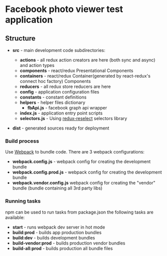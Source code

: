 # Facebook photo viewer test application

## Structure

* **src** - main development code
subdirectories:
  - **actions** - all redux action creators are here (both sync and async) and action types
  - **components** - react/redux Presentational Components
  - **containers** - react/redux Container(generated by react-redux's connect hoc factory) Components
  - **reducers** - all redux store reducers are here
  - **config**  - application configuration files
  - **constants** - constant definitions
  - **helpers** - helper files dictionary
     - **fbApi.js** - facebook graph api wrapper
  - **index.js** - application entry point scripts
  - **selectors.js** -  Using [redux-reselect](https://github.com/reactjs/reselect) selectors library

* **dist** - generated sources ready for deployment
 ### Build process
   Use [Webpack](https://webpack.github.io/) to bundle code.
   There are 3 webpack configurations:
   - **webpack.config.js** - webpack config for creating the development bundle
   - **webpack.config.prod.js** - webpack config for creating the development bundle
   - **webpack.vendor.config.js** webpack config for creating the "vendor" bundle 
   (bundle containing all 3rd party libs)

### Running tasks
   npm can be used to run tasks from package.json the following tasks are available:
   
* **start** - runs webpack dev server in hot mode
* **build:prod** - builds app production bundles
* **build:dev** - builds development bundles
* **build-vendor:prod** - builds production vendor bundles
* **build-all:prod** - builds production all bundle files